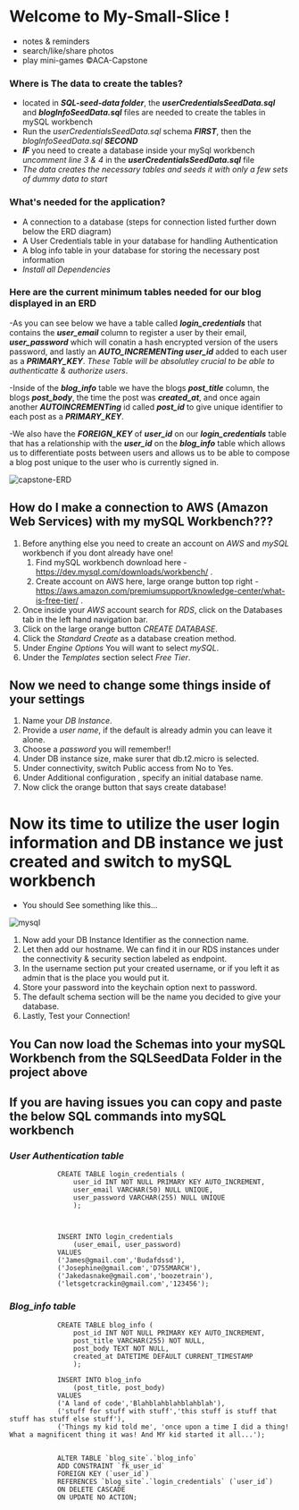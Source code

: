 # **Welcome to My-Small-Slice !** 
* notes & reminders
* search/like/share photos
* play mini-games
©ACA-Capstone

### Where is The data to create the tables?
* located in ***SQL-seed-data folder***, the ***userCredentialsSeedData.sql*** and ***blogInfoSeedData.sql*** files are needed to create the tables in mySQL workbench
* Run the *userCredentialsSeedData.sql* schema ***FIRST***, then the *blogInfoSeedData.sql*  ***SECOND***
* ***IF*** you need to create a database inside your mySql workbench *uncomment line 3 & 4* in the ***userCredentialsSeedData.sql*** file
* *The data creates the necessary tables and seeds it with only a few sets of dummy data to start*


### What's needed for the application?
* A connection to a database (steps for connection listed further down below the ERD diagram)
* A User Credentials table in your database for handling Authentication
* A blog info table in your database for storing the necessary post information
* *Install all Dependencies*

### **Here are the current minimum tables needed for our blog displayed in an ERD**

-As you can see below we have a table called ***login_credentials*** that contains the ***user_email*** column to register a user by their email,
***user_password*** which will conatin a hash encrypted version of the users password, and lastly an ***AUTO_INCREMENTing user_id*** added 
to each user as a ***PRIMARY_KEY***. *These Table will be absolutley crucial to be able to authenticatte & authorize users*.

-Inside of the ***blog_info*** table we have the blogs ***post_title*** column, the blogs ***post_body***, the time the post was ***created_at***, and once again another ***AUTOINCREMENTing*** id called ***post_id*** to give unique identifier to each post as a ***PRIMARY_KEY***.

-We also have the ***FOREIGN_KEY*** of ***user_id*** on our ***login_credentials*** table that has a relationship with the ***user_id*** on the ***blog_info*** table
which allows us to differentiate posts between users and allows us to be able to compose a blog post unique to the user who is currently signed in.


![capstone-ERD](https://user-images.githubusercontent.com/90695804/160251728-f875cb8a-fc78-46f3-8405-6a59939ca89e.png)



## How do I make a connection to AWS (Amazon Web Services) with my mySQL Workbench???

1.  Before anything else you need to create an account on *AWS* and *mySQL* workbench if you dont already have one! 
    1. Find mySQL workbench download here - https://dev.mysql.com/downloads/workbench/ .
    2. Create account on AWS here, large orange button top right - https://aws.amazon.com/premiumsupport/knowledge-center/what-is-free-tier/ .
2. Once inside your *AWS* account search for *RDS*, click on the Databases tab in the left hand navigation bar.
3. Click on the large orange button *CREATE DATABASE*.
4. Click the *Standard Create* as a database creation method.
5. Under *Engine Options* You will want to select *mySQL*.
6. Under the *Templates* section select *Free Tier*.

## Now we need to change some things inside of your settings

1. Name your *DB Instance*.
2. Provide a *user name*, if the default is already admin you can leave it alone.
3. Choose a *password* you will remember!!
4. Under DB instance size, make surer that db.t2.micro is selected.
5. Under connectivity, switch Public access from No to Yes.
6. Under Additional configuration , specify an initial database name. 
7. Now click the orange button that says create database!

# Now its time to utilize the user login information and DB instance we just created and switch to mySQL workbench
* You should See something like this...

![mysql](https://user-images.githubusercontent.com/90695804/159941618-23f7eaff-9a29-44a8-9b63-ac48a44be084.png)

1. Now add your DB Instance Identifier as the connection name.
2. Let then add our hostname. We can find it in our RDS instances under the connectivity & security section labeled as endpoint.
3. In the username section put your created username, or if you left it as admin that is the place you would put it.
4. Store your password into the keychain option next to password.
5. The default schema section will be the name you decided to give your database.
6. Lastly, Test your Connection!


## You Can now load the Schemas into your mySQL Workbench from the SQLSeedData Folder in the project above
## If you are having issues you can copy and paste the below SQL commands into mySQL workbench

### ***User Authentication table***


                CREATE TABLE login_credentials (
                    user_id INT NOT NULL PRIMARY KEY AUTO_INCREMENT,
                    user_email VARCHAR(50) NULL UNIQUE,
                    user_password VARCHAR(255) NULL UNIQUE 
                    );
                


                INSERT INTO login_credentials
                    (user_email, user_password)
                VALUES 
                ('James@gmail.com','Budafdssd'),
                ('Josephine@gmail.com','D755MARCH'),
                ('Jakedasnake@gmail.com','boozetrain'),
                ('letsgetcrackin@gmail.com','123456');
   
   
### ***Blog_info table***


                CREATE TABLE blog_info (
                    post_id INT NOT NULL PRIMARY KEY AUTO_INCREMENT,
                    post_title VARCHAR(255) NOT NULL,
                    post_body TEXT NOT NULL,
                    created_at DATETIME DEFAULT CURRENT_TIMESTAMP
                    );
                    
                INSERT INTO blog_info
                    (post_title, post_body)
                VALUES 
                ('A land of code','Blahblahblahblahblah'),
                ('stuff for stuff with stuff','this stuff is stuff that stuff has stuff else stuff'),
                ('Things my kid told me', 'once upon a time I did a thing! What a magnificent thing it was! And MY kid started it all...');


                ALTER TABLE `blog_site`.`blog_info` 
                ADD CONSTRAINT `fk_user_id`
                FOREIGN KEY (`user_id`)
                REFERENCES `blog_site`.`login_credentials` (`user_id`)
                ON DELETE CASCADE
                ON UPDATE NO ACTION;















